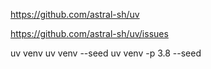 
https://github.com/astral-sh/uv

https://github.com/astral-sh/uv/issues




uv venv
uv venv --seed
uv venv -p 3.8 --seed
